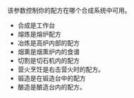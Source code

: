 该参数控制你的配方在哪个合成系统中可用。

* 合成是工作台
* 熔炼是熔炉配方
* 冶炼是高炉内部的配方
* 烟熏是烟熏炉内的食谱
* 切割是切石机内的配方
* 营火烹饪是右击营火时的配方。
* 锻造是在锻造台中的配方
* 酿造是酿造台内的配方。